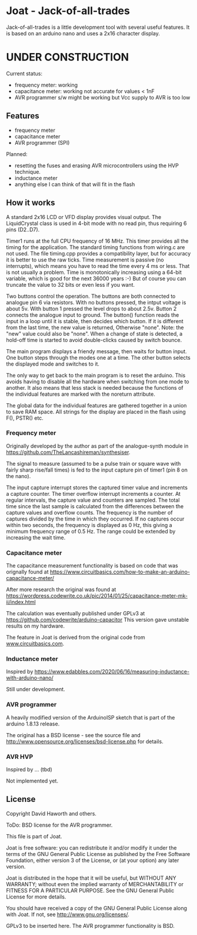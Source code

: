 # Joat - Jack-of-all-trades

Jack-of-all-trades is a little development tool with several useful features. It is based on an
arduino nano and uses a 2x16 character display.

# UNDER CONSTRUCTION

Current status:
* frequency meter: working
* capacitance meter: working not accurate for values < 1nF
* AVR programmer s/w might be working but Vcc supply to AVR is too low

## Features

* frequency meter
* capacitance meter
* AVR programmer (SPI)

Planned:
* resetting the fuses and erasing AVR microcontrollers using the HVP technique.
* inductance meter
* anything else I can think of that will fit in the flash

## How it works

A standard 2x16 LCD or VFD display provides visual output. The LiquidCrystal class is
used in 4-bit mode with no read pin, thus requiring 6 pins (D2..D7).

Timer1 runs at the full CPU frequency of 16 MHz. This timer provides all the timing for
the application. The standard timing functions from wiring.c are not used. The file timing.cpp
provides a compatibility layer, but for accuracy it is better to use the raw ticks. Time measurement
is passive (no interrupts), which means you have to read the time every 4 ms or less. That is
not usually a problem. Time is monotonically increasing using a 64-bit variable, which is good for the
next 36000 years :-) But of course you can truncate the value to 32 bits or even less if you want.

Two buttons control the operation. The buttons are both connected to analogue pin 6 via resistors.
With no buttons pressed, the intput voltage is about 5v. With button 1 pressed the level drops to about 2.5v.
Button 2 connects the analogue input to ground. The button() function reads the input in a loop until it
is stable, then decides which button. If it is different from the last time, the new value is returned,
Otherwise "none". Note: the "new" value could also be "none". When a change of state is detected, a hold-off
time is started to avoid double-clicks caused by switch bounce.

The main program displays a friendy message, then waits for button input. One button steps through the
modes one at a time. The other button selects the displayed mode and switches to it.

The only way to get back to the main program is to reset the arduino. This avoids having to
disable all the hardware when switching from one mode to another. It also means that less stack is needed
because the functions of the individual features are marked with the noreturn attribute.

The global data for the individual features are gathered together in a union to save RAM space. All
strings for the display are placed in the flash using F(), PSTR() etc.

### Frequency meter

Originally developed by the author as part of the analogue-synth module in
https://github.com/TheLancashireman/synthesiser.

The signal to measure (assumed to be a pulse train or square wave with fairly sharp rise/fall times)
is fed to the input capture pin of timer1 (pin 8 on the nano).

The input capture interrupt stores the captured timer value and increments a capture counter.
The timer overflow interrupt increments a counter. At regular intervals, the capture value and
counters are sampled. The total time since the last sample is calculated from the differences
between the capture values and overflow counts. The frequency is the number of captures
divided by the time in which they occurred. If no captures occur within two seconds, the
frequency is displayed as 0 Hz, this giving a minimum frequency range of 0.5 Hz. The range could be
extended by increasing the wait time.

### Capacitance meter

The capacitance measurement functionality is based on code that was orignally found at
https://www.circuitbasics.com/how-to-make-an-arduino-capacitance-meter/

After more research the original was found at
https://wordpress.codewrite.co.uk/pic/2014/01/25/capacitance-meter-mk-ii/index.html

The calculation was eventually published under GPLv3 at https://github.com/codewrite/arduino-capacitor
This version gave unstable results on my hardware.

The feature in Joat is derived from the original code from www.circuitbasics.com.

### Inductance meter

Inspired by https://www.edabbles.com/2020/06/16/measuring-inductance-with-arduino-nano/

Still under development.

### AVR programmer

A heavily modified version of the ArduinoISP sketch that is part of the arduino 1.8.13 release.

The original has a BSD license - see the source file and http://www.opensource.org/licenses/bsd-license.php
for details.

### AVR HVP

Inspired by ... (tbd)

Not implemented yet.

## License

Copyright David Haworth and others.

ToDo: BSD license for the AVR programmer.

This file is part of Joat.

Joat is free software: you can redistribute it and/or modify
it under the terms of the GNU General Public License as published by
the Free Software Foundation, either version 3 of the License, or
(at your option) any later version.

Joat is distributed in the hope that it will be useful,
but WITHOUT ANY WARRANTY; without even the implied warranty of
MERCHANTABILITY or FITNESS FOR A PARTICULAR PURPOSE.  See the
GNU General Public License for more details.

You should have received a copy of the GNU General Public License
along with Joat.  If not, see <http://www.gnu.org/licenses/>.


GPLv3 to be inserted here. The AVR programmer functionality is BSD.
